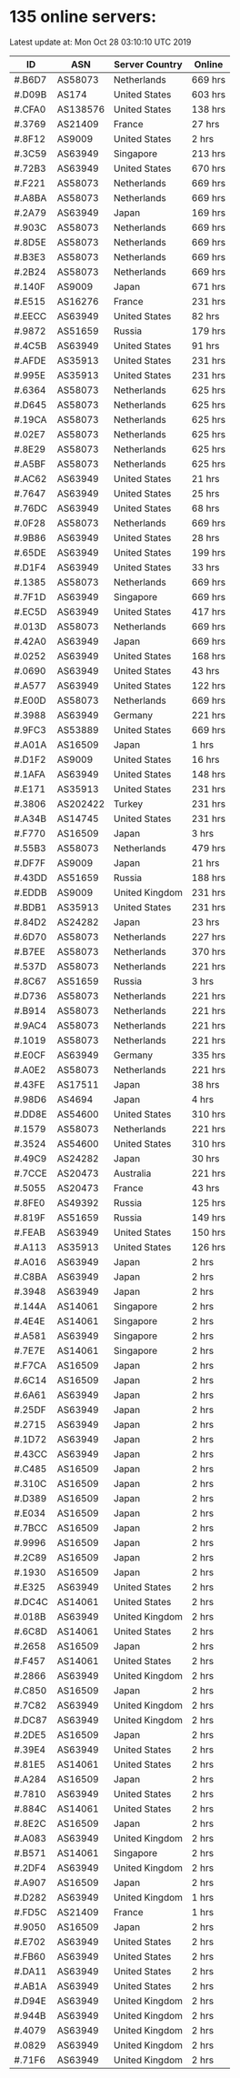 # 135 online servers:

Latest update at: Mon Oct 28 03:10:10 UTC 2019

| ID | ASN | Server Country | Online |
| -- | --- | -------------- | ------ |
| #.B6D7 | AS58073 | Netherlands | 669 hrs |
| #.D09B | AS174 | United States | 603 hrs |
| #.CFA0 | AS138576 | United States | 138 hrs |
| #.3769 | AS21409 | France | 27 hrs |
| #.8F12 | AS9009 | United States | 2 hrs |
| #.3C59 | AS63949 | Singapore | 213 hrs |
| #.72B3 | AS63949 | United States | 670 hrs |
| #.F221 | AS58073 | Netherlands | 669 hrs |
| #.A8BA | AS58073 | Netherlands | 669 hrs |
| #.2A79 | AS63949 | Japan | 169 hrs |
| #.903C | AS58073 | Netherlands | 669 hrs |
| #.8D5E | AS58073 | Netherlands | 669 hrs |
| #.B3E3 | AS58073 | Netherlands | 669 hrs |
| #.2B24 | AS58073 | Netherlands | 669 hrs |
| #.140F | AS9009 | Japan | 671 hrs |
| #.E515 | AS16276 | France | 231 hrs |
| #.EECC | AS63949 | United States | 82 hrs |
| #.9872 | AS51659 | Russia | 179 hrs |
| #.4C5B | AS63949 | United States | 91 hrs |
| #.AFDE | AS35913 | United States | 231 hrs |
| #.995E | AS35913 | United States | 231 hrs |
| #.6364 | AS58073 | Netherlands | 625 hrs |
| #.D645 | AS58073 | Netherlands | 625 hrs |
| #.19CA | AS58073 | Netherlands | 625 hrs |
| #.02E7 | AS58073 | Netherlands | 625 hrs |
| #.8E29 | AS58073 | Netherlands | 625 hrs |
| #.A5BF | AS58073 | Netherlands | 625 hrs |
| #.AC62 | AS63949 | United States | 21 hrs |
| #.7647 | AS63949 | United States | 25 hrs |
| #.76DC | AS63949 | United States | 68 hrs |
| #.0F28 | AS58073 | Netherlands | 669 hrs |
| #.9B86 | AS63949 | United States | 28 hrs |
| #.65DE | AS63949 | United States | 199 hrs |
| #.D1F4 | AS63949 | United States | 33 hrs |
| #.1385 | AS58073 | Netherlands | 669 hrs |
| #.7F1D | AS63949 | Singapore | 669 hrs |
| #.EC5D | AS63949 | United States | 417 hrs |
| #.013D | AS58073 | Netherlands | 669 hrs |
| #.42A0 | AS63949 | Japan | 669 hrs |
| #.0252 | AS63949 | United States | 168 hrs |
| #.0690 | AS63949 | United States | 43 hrs |
| #.A577 | AS63949 | United States | 122 hrs |
| #.E00D | AS58073 | Netherlands | 669 hrs |
| #.3988 | AS63949 | Germany | 221 hrs |
| #.9FC3 | AS53889 | United States | 669 hrs |
| #.A01A | AS16509 | Japan | 1 hrs |
| #.D1F2 | AS9009 | United States | 16 hrs |
| #.1AFA | AS63949 | United States | 148 hrs |
| #.E171 | AS35913 | United States | 231 hrs |
| #.3806 | AS202422 | Turkey | 231 hrs |
| #.A34B | AS14745 | United States | 231 hrs |
| #.F770 | AS16509 | Japan | 3 hrs |
| #.55B3 | AS58073 | Netherlands | 479 hrs |
| #.DF7F | AS9009 | Japan | 21 hrs |
| #.43DD | AS51659 | Russia | 188 hrs |
| #.EDDB | AS9009 | United Kingdom | 231 hrs |
| #.BDB1 | AS35913 | United States | 231 hrs |
| #.84D2 | AS24282 | Japan | 23 hrs |
| #.6D70 | AS58073 | Netherlands | 227 hrs |
| #.B7EE | AS58073 | Netherlands | 370 hrs |
| #.537D | AS58073 | Netherlands | 221 hrs |
| #.8C67 | AS51659 | Russia | 3 hrs |
| #.D736 | AS58073 | Netherlands | 221 hrs |
| #.B914 | AS58073 | Netherlands | 221 hrs |
| #.9AC4 | AS58073 | Netherlands | 221 hrs |
| #.1019 | AS58073 | Netherlands | 221 hrs |
| #.E0CF | AS63949 | Germany | 335 hrs |
| #.A0E2 | AS58073 | Netherlands | 221 hrs |
| #.43FE | AS17511 | Japan | 38 hrs |
| #.98D6 | AS4694 | Japan | 4 hrs |
| #.DD8E | AS54600 | United States | 310 hrs |
| #.1579 | AS58073 | Netherlands | 221 hrs |
| #.3524 | AS54600 | United States | 310 hrs |
| #.49C9 | AS24282 | Japan | 30 hrs |
| #.7CCE | AS20473 | Australia | 221 hrs |
| #.5055 | AS20473 | France | 43 hrs |
| #.8FE0 | AS49392 | Russia | 125 hrs |
| #.819F | AS51659 | Russia | 149 hrs |
| #.FEAB | AS63949 | United States | 150 hrs |
| #.A113 | AS35913 | United States | 126 hrs |
| #.A016 | AS63949 | Japan | 2 hrs |
| #.C8BA | AS63949 | Japan | 2 hrs |
| #.3948 | AS63949 | Japan | 2 hrs |
| #.144A | AS14061 | Singapore | 2 hrs |
| #.4E4E | AS14061 | Singapore | 2 hrs |
| #.A581 | AS63949 | Singapore | 2 hrs |
| #.7E7E | AS14061 | Singapore | 2 hrs |
| #.F7CA | AS16509 | Japan | 2 hrs |
| #.6C14 | AS16509 | Japan | 2 hrs |
| #.6A61 | AS63949 | Japan | 2 hrs |
| #.25DF | AS63949 | Japan | 2 hrs |
| #.2715 | AS63949 | Japan | 2 hrs |
| #.1D72 | AS63949 | Japan | 2 hrs |
| #.43CC | AS63949 | Japan | 2 hrs |
| #.C485 | AS16509 | Japan | 2 hrs |
| #.310C | AS16509 | Japan | 2 hrs |
| #.D389 | AS16509 | Japan | 2 hrs |
| #.E034 | AS16509 | Japan | 2 hrs |
| #.7BCC | AS16509 | Japan | 2 hrs |
| #.9996 | AS16509 | Japan | 2 hrs |
| #.2C89 | AS16509 | Japan | 2 hrs |
| #.1930 | AS16509 | Japan | 2 hrs |
| #.E325 | AS63949 | United States | 2 hrs |
| #.DC4C | AS14061 | United States | 2 hrs |
| #.018B | AS63949 | United Kingdom | 2 hrs |
| #.6C8D | AS14061 | United States | 2 hrs |
| #.2658 | AS16509 | Japan | 2 hrs |
| #.F457 | AS14061 | United States | 2 hrs |
| #.2866 | AS63949 | United Kingdom | 2 hrs |
| #.C850 | AS16509 | Japan | 2 hrs |
| #.7C82 | AS63949 | United Kingdom | 2 hrs |
| #.DC87 | AS63949 | United Kingdom | 2 hrs |
| #.2DE5 | AS16509 | Japan | 2 hrs |
| #.39E4 | AS63949 | United States | 2 hrs |
| #.81E5 | AS14061 | United States | 2 hrs |
| #.A284 | AS16509 | Japan | 2 hrs |
| #.7810 | AS63949 | United States | 2 hrs |
| #.884C | AS14061 | United States | 2 hrs |
| #.8E2C | AS16509 | Japan | 2 hrs |
| #.A083 | AS63949 | United Kingdom | 2 hrs |
| #.B571 | AS14061 | Singapore | 2 hrs |
| #.2DF4 | AS63949 | United Kingdom | 2 hrs |
| #.A907 | AS16509 | Japan | 2 hrs |
| #.D282 | AS63949 | United Kingdom | 1 hrs |
| #.FD5C | AS21409 | France | 1 hrs |
| #.9050 | AS16509 | Japan | 2 hrs |
| #.E702 | AS63949 | United States | 2 hrs |
| #.FB60 | AS63949 | United States | 2 hrs |
| #.DA11 | AS63949 | United States | 2 hrs |
| #.AB1A | AS63949 | United States | 2 hrs |
| #.D94E | AS63949 | United Kingdom | 2 hrs |
| #.944B | AS63949 | United Kingdom | 2 hrs |
| #.4079 | AS63949 | United Kingdom | 2 hrs |
| #.0829 | AS63949 | United Kingdom | 2 hrs |
| #.71F6 | AS63949 | United Kingdom | 2 hrs |

